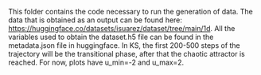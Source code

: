 This folder contains the code necessary to run the generation of data.
The data that is obtained as an output can be found here: https://huggingface.co/datasets/isuarez/dataset/tree/main/1d.
All the variables used to obtain the dataset.h5 file can be found in the metadata.json file in huggingface.
In KS, the first 200-500 steps of the trajectory will be the transitional phase, after that the chaotic attractor is reached.
For now, plots have u_min=-2 and u_max=2.